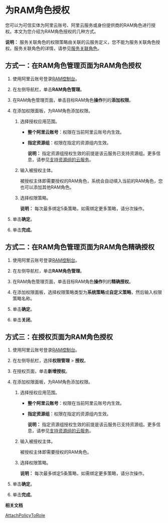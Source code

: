 # 为RAM角色授权

您可以为可信实体为阿里云账号、阿里云服务或身份提供商的RAM角色进行授权。本文为您介绍为RAM角色授权的几种方式。

**说明：** 服务关联角色的权限策略由关联的云服务定义，您不能为服务关联角色授权。服务关联角色的详情，请参见[服务关联角色](/intl.zh-CN/角色管理/服务关联角色.md)。

## 方式一：在RAM角色管理页面为RAM角色授权

1.  使用阿里云账号登录[RAM控制台](https://ram.console.aliyun.com/)。

2.  在左侧导航栏，单击**RAM角色管理**。

3.  在RAM角色管理页面，单击目标RAM角色**操作**列的**添加权限**。

4.  在添加权限面板，为RAM角色添加权限。

    1.  选择授权应用范围。

        -   **整个阿里云账号**：权限在当前阿里云账号内生效。
        -   **指定资源组**：权限在指定的资源组内生效。

            **说明：** 指定资源组授权生效的前提是该云服务已支持资源组。更多信息，请参见[支持资源组的云服务]()。

    2.  输入被授权主体。

        被授权主体即需要授权的RAM角色，系统会自动填入当前的RAM角色，您也可以添加其他RAM角色。

    3.  选择权限策略。

        **说明：** 每次最多绑定5条策略，如需绑定更多策略，请分次操作。

5.  单击**确定**。

6.  单击**完成**。


## 方式二：在RAM角色管理页面为RAM角色精确授权

1.  使用阿里云账号登录[RAM控制台](https://ram.console.aliyun.com/)。

2.  在左侧导航栏，单击**RAM角色管理**。

3.  在RAM角色管理页面，单击目标RAM角色**操作**列的**精确授权**。

4.  在添加权限面板，选择权限策略类型为**系统策略**或**自定义策略**，然后输入权限策略名称。

5.  单击**确定**。

6.  单击**关闭**。


## 方式三：在授权页面为RAM角色授权

1.  使用阿里云账号登录[RAM控制台](https://ram.console.aliyun.com/)。

2.  在左侧导航栏，选择**权限管理** \> **授权**。

3.  在授权页面，单击**新增授权**。

4.  在添加权限面板，为RAM角色添加权限。

    1.  选择授权应用范围。

        -   **整个阿里云账号**：权限在当前阿里云账号内生效。
        -   **指定资源组**：权限在指定的资源组内生效。

            **说明：** 指定资源组授权生效的前提是该云服务已支持资源组。更多信息，请参见[支持资源组的云服务]()。

    2.  输入被授权主体。

        被授权主体即需要授权的RAM角色。

    3.  选择权限策略。

        **说明：** 每次最多绑定5条策略，如需绑定更多策略，请分次操作。

5.  单击**确定**。

6.  单击**完成**。


**相关文档**  


[AttachPolicyToRole](/intl.zh-CN/API参考/API参考（RAM）/权限策略管理接口/AttachPolicyToRole.md)

